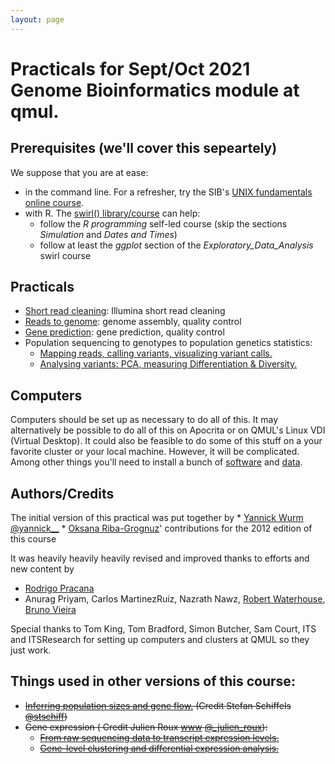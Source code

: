 ```yaml
---
layout: page
---
```


# Practicals for Sept/Oct 2021 Genome Bioinformatics module at qmul.

## Prerequisites (we'll cover this sepeartely)

We suppose that you are at ease:

 * in the command line. For a refresher, try the SIB's [UNIX fundamentals online course](http://edu.isb-sib.ch/course/view.php?id=82).
 * with R. The [swirl() library/course](http://swirlstats.com) can help:
     * follow the *R programming* self-led course (skip the sections *Simulation* and *Dates and Times*)
     * follow at least the *ggplot* section of the *Exploratory_Data_Analysis* swirl course



## Practicals

* [Short read cleaning](./reference_genome/read-cleaning.md): Illumina short read cleaning
* [Reads to genome](./reference_genome/assembly.md): genome assembly, quality control
* [Gene prediction](./reference_genome/prediction.md): gene prediction, quality control
* Population sequencing to genotypes to population genetics statistics:
     * [Mapping reads, calling variants, visualizing variant calls.](./population_genetics/map_call.md)
     * [Analysing variants: PCA, measuring Differentiation & Diversity.](./population_genetics/popgen.md)


## Computers

Computers should be set up as necessary to do all of this. It may alternatively be possible to do all of this on Apocrita or on QMUL's Linux VDI (Virtual Desktop). It could also be feasible to do some of this stuff on a your favorite cluster or your local machine. However, it will be complicated. Among other things you'll need to install a bunch of [software](../software) and [data](../data).


## Authors/Credits

The initial version of this practical was put together by
    * [Yannick Wurm](http://wurmlab.com) [@yannick__](http://twitter.com/yannick__)
    * [Oksana Riba-Grognuz](https://www.linkedin.com/in/oksana80)' contributions for the 2012 edition of this course
 
 It was heavily heavily heavily revised and improved thanks to efforts and new content by 
   * [Rodrigo Pracana](https://wurmlab.github.io/team/rpracana/)
   * Anurag Priyam, Carlos MartinezRuiz, Nazrath Nawz, [Robert Waterhouse](http://www.rmwaterhouse.org/), [Bruno Vieira](http://wurmlab.github.io/team/bmpvieira)

Special thanks to Tom King, Tom Bradford, Simon Butcher, Sam Court, ITS and ITSResearch for setting up computers and clusters at QMUL so they just work. 



## Things used in other versions of this course: 
	
* ~~[Inferring population sizes and gene flow.](./msmc/msmc-tutorial/guide) (Credit Stefan Schiffels [@stschiff](http://twitter.com/stschiff))~~
* ~~Gene expression  ( Credit Julien Roux [www](http://www.unil.ch/dee/home/menuinst/people/post-docs--associates/dr-julien-roux.html) [@_julien_roux](http://twitter.com/_julien_roux)):~~
     * ~~[From raw sequencing data to transcript expression levels.](./rnaseq/TP1)~~
     * ~~[Gene-level clustering and differential expression analysis.](./rnaseq/TP2)~~

